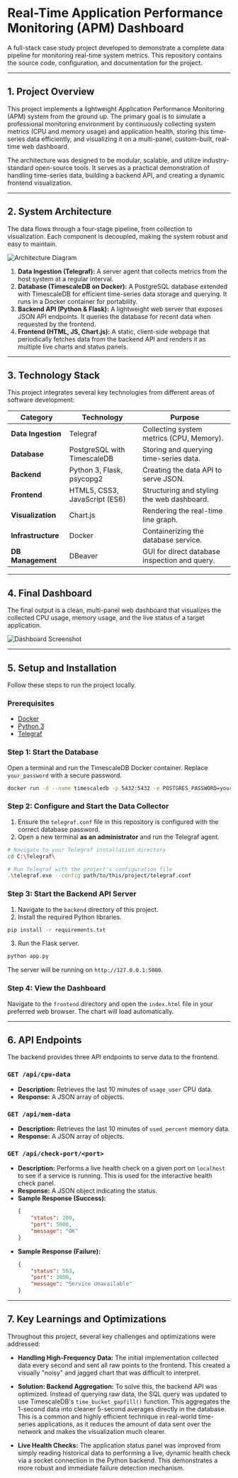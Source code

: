 # Real-Time Application Performance Monitoring (APM) Dashboard

A full-stack case study project developed to demonstrate a complete data pipeline for monitoring real-time system metrics. This repository contains the source code, configuration, and documentation for the project.

---

## 1. Project Overview

This project implements a lightweight Application Performance Monitoring (APM) system from the ground up. The primary goal is to simulate a professional monitoring environment by continuously collecting system metrics (CPU and memory usage) and application health, storing this time-series data efficiently, and visualizing it on a multi-panel, custom-built, real-time web dashboard.

The architecture was designed to be modular, scalable, and utilize industry-standard open-source tools. It serves as a practical demonstration of handling time-series data, building a backend API, and creating a dynamic frontend visualization.

---

## 2. System Architecture

The data flows through a four-stage pipeline, from collection to visualization. Each component is decoupled, making the system robust and easy to maintain.

![Architecture Diagram](architecture.png)

1.  **Data Ingestion (Telegraf):** A server agent that collects metrics from the host system at a regular interval.
2.  **Database (TimescaleDB on Docker):** A PostgreSQL database extended with TimescaleDB for efficient time-series data storage and querying. It runs in a Docker container for portability.
3.  **Backend API (Python & Flask):** A lightweight web server that exposes JSON API endpoints. It queries the database for recent data when requested by the frontend.
4.  **Frontend (HTML, JS, Chart.js):** A static, client-side webpage that periodically fetches data from the backend API and renders it as multiple live charts and status panels.

---

## 3. Technology Stack

This project integrates several key technologies from different areas of software development:

| Category          | Technology                               | Purpose                                      |
| ----------------- | ---------------------------------------- | -------------------------------------------- |
| **Data Ingestion**| Telegraf                                 | Collecting system metrics (CPU, Memory).     |
| **Database** | PostgreSQL with TimescaleDB              | Storing and querying time-series data.       |
| **Backend** | Python 3, Flask, psycopg2                | Creating the data API to serve JSON.         |
| **Frontend** | HTML5, CSS3, JavaScript (ES6)            | Structuring and styling the web dashboard.   |
| **Visualization** | Chart.js                                 | Rendering the real-time line graph.          |
| **Infrastructure**| Docker                                   | Containerizing the database service.         |
| **DB Management** | DBeaver                                  | GUI for direct database inspection and query.|

---

## 4. Final Dashboard

The final output is a clean, multi-panel web dashboard that visualizes the collected CPU usage, memory usage, and the live status of a target application.

![Dashboard Screenshot](dashboard_screenshot.png)

---

## 5. Setup and Installation

Follow these steps to run the project locally.

### Prerequisites

* [Docker](https://www.docker.com/products/docker-desktop/)
* [Python 3](https://www.python.org/downloads/)
* [Telegraf](https://portal.influxdata.com/downloads/)

### Step 1: Start the Database
Open a terminal and run the TimescaleDB Docker container. Replace `your_password` with a secure password.

```bash
docker run -d --name timescaledb -p 5432:5432 -e POSTGRES_PASSWORD=your_password timescale/timescaledb:latest-pg14
````

### Step 2: Configure and Start the Data Collector

1.  Ensure the `telegraf.conf` file in this repository is configured with the correct database password.
2.  Open a new terminal **as an administrator** and run the Telegraf agent.

```bash
# Navigate to your Telegraf installation directory
cd C:\Telegraf\

# Run Telegraf with the project's configuration file
.\telegraf.exe --config path/to/this/project/telegraf.conf
```

### Step 3: Start the Backend API Server

1.  Navigate to the `backend` directory of this project.
2.  Install the required Python libraries.

```bash
pip install -r requirements.txt
```

3.  Run the Flask server.

```bash
python app.py
```

The server will be running on `http://127.0.0.1:5000`.

### Step 4: View the Dashboard

Navigate to the `frontend` directory and open the `index.html` file in your preferred web browser. The chart will load automatically.

---

## 6. API Endpoints

The backend provides three API endpoints to serve data to the frontend.

### `GET /api/cpu-data`

* **Description:** Retrieves the last 10 minutes of `usage_user` CPU data.
* **Response:** A JSON array of objects.

### `GET /api/mem-data`

* **Description:** Retrieves the last 10 minutes of `used_percent` memory data.
* **Response:** A JSON array of objects.

### `GET /api/check-port/<port>`

* **Description:** Performs a live health check on a given port on `localhost` to see if a service is running. This is used for the interactive health check panel.
* **Response:** A JSON object indicating the status.
* **Sample Response (Success):**
    ```json
    {
        "status": 200,
        "port": 5000,
        "message": "OK"
    }
    ```
* **Sample Response (Failure):**
    ```json
    {
        "status": 503,
        "port": 3000,
        "message": "Service Unavailable"
    }
    ```

---

## 7. Key Learnings and Optimizations

Throughout this project, several key challenges and optimizations were addressed:

* **Handling High-Frequency Data:** The initial implementation collected data every second and sent all raw points to the frontend. This created a visually "noisy" and jagged chart that was difficult to interpret.

* **Solution: Backend Aggregation:** To solve this, the backend API was optimized. Instead of querying raw data, the SQL query was updated to use TimescaleDB's `time_bucket_gapfill()` function. This aggregates the 1-second data into cleaner 5-second averages directly in the database. This is a common and highly efficient technique in real-world time-series applications, as it reduces the amount of data sent over the network and makes the visualization much clearer.

* **Live Health Checks:** The application status panel was improved from simply reading historical data to performing a live, dynamic health check via a socket connection in the Python backend. This demonstrates a more robust and immediate failure detection mechanism.